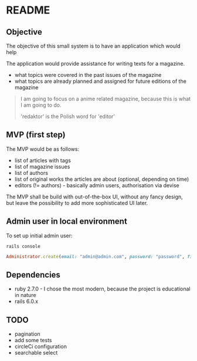 # README

## Objective 

The objective of this small system is to have an application which would help 

The application would provide assistance for writing texts for a magazine. 

- what topics were covered in the past issues of the magazine
- what topics are already planned and assigned for future editions of the magazine

> I am going to focus on a anime related magazine, because this is what I am going to do. 
>
> 'redaktor' is the Polish word for 'editor'

## MVP  (first step)

The MVP would be as follows: 

- list of articles with tags
- list of magazine issues
- list of authors
- list of original works the articles are about (optional, depending on time)
- editors (!= authors) - basically admin users, authorisation via devise

The MVP shall be build with out-of-the-box UI, without any fancy design, but leave the possibility to add more sophisticated UI later. 

## Admin user in local environment

To set up initial admin user:

```
rails console
```

```ruby
Administrator.create(email: "admin@admin.com", password: "password", first_name: "Admin", last_name: "A")
```

## Dependencies

* ruby 2.7.0 - I chose the most modern, because the project is educational in nature
* rails 6.0.x

## TODO

- pagination
- add some tests
- circleCi configuration
- searchable select
